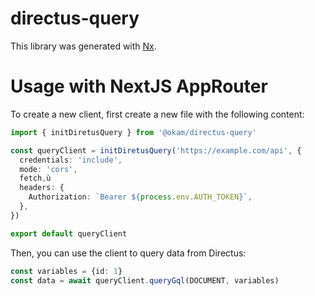 # directus-query

This library was generated with [Nx](https://nx.dev).

# Usage with NextJS AppRouter

To create a new client, first create a new file with the following content:

```ts
import { initDiretusQuery } from '@okam/directus-query'

const queryClient = initDiretusQuery('https://example.com/api', {
  credentials: 'include',
  mode: 'cors',
  fetch,ù
  headers: {
    Authorization: `Bearer ${process.env.AUTH_TOKEN}`,
  },
})

export default queryClient
```

Then, you can use the client to query data from Directus:

```ts
const variables = {id: 1}
const data = await queryClient.queryGql(DOCUMENT, variables)
```

